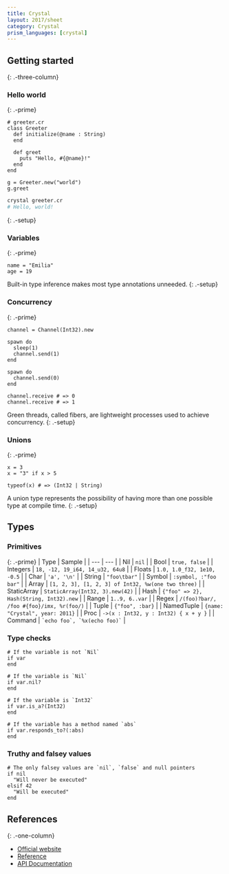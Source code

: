 ```yaml
---
title: Crystal
layout: 2017/sheet
category: Crystal
prism_languages: [crystal]
---
```


## Getting started
{: .-three-column}

### Hello world

{: .-prime}

```crystal
# greeter.cr
class Greeter
  def initialize(@name : String)
  end

  def greet
    puts "Hello, #{@name}!"
  end
end

g = Greeter.new("world")
g.greet
```

```bash
crystal greeter.cr
# Hello, world!
```

{: .-setup}

### Variables

{: .-prime}

```crystal
name = "Emilia"
age = 19
```

Built-in type inference makes most type annotations unneeded.
{: .-setup}

### Concurrency

{: .-prime}

```crystal
channel = Channel(Int32).new

spawn do
  sleep(1)
  channel.send(1)
end

spawn do
  channel.send(0)
end

channel.receive # => 0
channel.receive # => 1
```

Green threads, called fibers, are lightweight processes used to achieve concurrency.
{: .-setup}

### Unions

{: .-prime}

```crystal
x = 3
x = "3" if x > 5

typeof(x) # => (Int32 | String)
```

A union type represents the possibility of having more than one possible type at compile time.
{: .-setup}

## Types

### Primitives

{: .-prime}
| Type | Sample |
| --- | --- |
| Nil | `nil` |
| Bool | `true, false` |
| Integers | `18, -12, 19_i64, 14_u32, 64u8` |
| Floats | `1.0, 1.0_f32, 1e10, -0.5` |
| Char | `'a', '\n'` |
| String | `"foo\tbar"` |
| Symbol | `:symbol, :"foo bar"` |
| Array | `[1, 2, 3], [1, 2, 3] of Int32, %w(one two three)` |
| StaticArray | `StaticArray(Int32, 3).new(42)` |
| Hash | `{"foo" => 2}, Hash(String, Int32).new` |
| Range | `1..9, 6..var` |
| Regex | `/(foo)?bar/, /foo #{foo}/imx, %r(foo/)` |
| Tuple | `{"foo", :bar}` |
| NamedTuple | `{name: "Crystal", year: 2011}` |
| Proc | `->(x : Int32, y : Int32) { x + y }` |
| Command | `` `echo foo`, `%x(echo foo)` `` |

### Type checks

```crystal
# If the variable is not `Nil`
if var
end

# If the variable is `Nil`
if var.nil?
end

# If the variable is `Int32`
if var.is_a?(Int32)
end

# If the variable has a method named `abs`
if var.responds_to?(:abs)
end
```

### Truthy and falsey values

```crystal
# The only falsey values are `nil`, `false` and null pointers
if nil
  "Will never be executed"
elsif 42
  "Will be executed"
end
```

## References
{: .-one-column}

- [Official website](https://crystal-lang.org/)
- [Reference](https://crystal-lang.org/reference/)
- [API Documentation](https://crystal-lang.org/api/)
